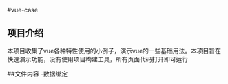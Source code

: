 #vue-case

## 项目介绍
本项目收集了vue各种特性使用的小例子，演示vue的一些基础用法。本项目旨在快速演示功能，没有使用项目构建工具，所有页面代码打开即可运行

##文件内容
-数据绑定